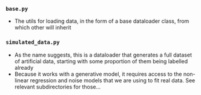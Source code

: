 ### `base.py`

- The utils for loading data, in the form of a base dataloader class, from which other will inherit


### `simulated_data.py`

- As the name suggests, this is a dataloader that generates a full dataset of artificial data, starting with some proportion of them being labelled already
- Because it works with a generative model, it requires access to the non-linear regression and noise models that we are using to fit real data. See relevant subdirectories for those...

